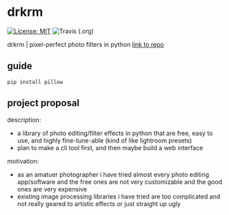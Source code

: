 # drkrm

[![License: MIT](https://img.shields.io/badge/license-MIT-green.svg)](https://github.com/ursulaott/COMS4995/blob/master/LICENSE)  ![Travis (.org)](https://img.shields.io/travis/ursulaott/drkrm)

drkrm | pixel-perfect photo filters in python [link to repo](https://github.com/ursulaott/COMS4995)

## guide 

`pip install pillow`


## project proposal

description: 
- a library of photo editing/filter effects in python that are free, easy to use, and highly fine-tune-able (kind of like lightroom presets)
- plan to make a cli tool first, and then maybe build a web interface

motivation: 
- as an amatuer photographer i have tried almost every photo editing app/software and the free ones are not very customizable and the good ones are very expensive
- existing image processing libraries i have tried are too complicated and not really geared to artistic effects or just straight up ugly 


